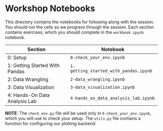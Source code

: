 # Workshop Notebooks

This directory contains the notebooks for following along with the session. You should run the cells as we progress through the session. Each section contains exercises, which you should complete in the `workbook.ipynb` notebook.

| Section | Notebook |
| --- | --- |
| 0: Setup | `0-check_your_env.ipynb` |
| 1: Getting Started With Pandas | `1-getting_started_with_pandas.ipynb` |
| 2: Data Wrangling | `2-data_wrangling.ipynb` |
| 3: Data Visualization | `3-data_visualization.ipynb` |
| 4: Hands-On Data Analysis Lab | `4-hands_on_data_analysis_lab.ipynb` |


**NOTE**: The `check_env.py` file will be used only in `0-check_your_env.ipynb`, which you will use to check your setup. The `utils.py` file contains a function for configuring our plotting backend.